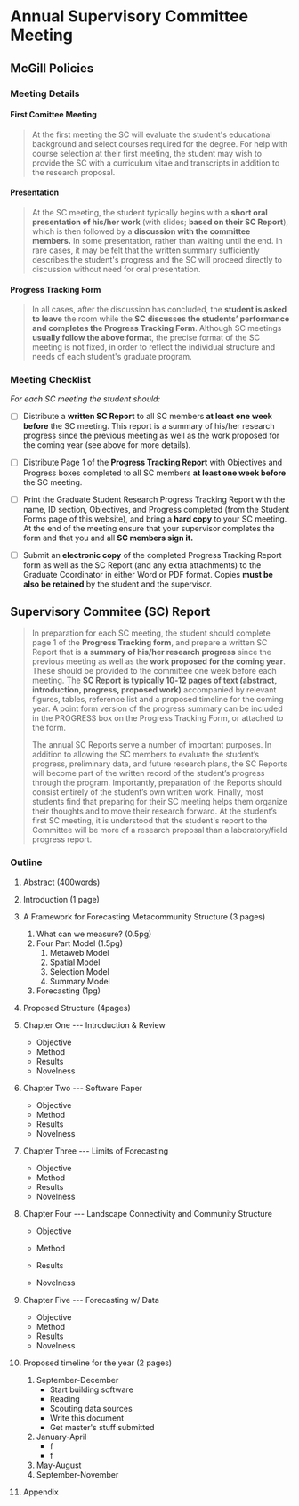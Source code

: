 # Annual Supervisory Committee Meeting

## McGill Policies  

### Meeting Details 

#### First Comittee Meeting

> At the first meeting the SC will evaluate the student's educational background and select courses required for the degree. For help with course selection at their first meeting, the student may wish to provide the SC  with a curriculum vitae and transcripts in addition to the research proposal.

#### Presentation

>  At the SC meeting, the student typically begins with a **short oral presentation of his/her work** (with slides; **based on their SC Report**), which is then followed by a **discussion with the committee members.** In some presentation, rather than waiting until the end. In rare cases, it may be felt that the written summary sufficiently describes the student's progress and the SC will proceed directly to discussion without need for oral presentation. 

#### Progress Tracking Form

> In all cases, after the discussion has concluded, the **student is asked to leave** the room while the **SC discusses the students’ performance and completes the Progress Tracking Form**.  Although SC meetings **usually follow the above format**, the precise format of the SC meeting is not fixed, in order to reflect the individual structure and needs of each student's graduate program.



###  Meeting Checklist 

_For each SC meeting the student should:_ 

- [ ] Distribute a **written SC Report** to all SC members **at least one week before** the SC meeting. This report is a summary of his/her research progress since the previous meeting as well as the work proposed for the coming year (see above for more details).

- [ ] Distribute Page 1 of the **Progress Tracking Report** with Objectives and Progress boxes completed to all SC members **at least one week before** the SC meeting.

- [ ] Print  the  Graduate  Student  Research  Progress  Tracking  Report  with  the  name,  ID  section, Objectives, and Progress completed (from the Student Forms page of this website), and bring a **hard copy** to your SC meeting. At the end of the meeting ensure that your supervisor completes the form and that you and all **SC members sign it.**

- [ ] Submit  an  **electronic  copy**  of  the  completed  Progress  Tracking  Report  form  as  well  as  the  SC Report (and any extra attachments) to the Graduate Coordinator in either Word or PDF format. Copies **must be also be retained** by the student and the supervisor.

## Supervisory Commitee (SC) Report 

> In preparation for each SC meeting, the student should complete page 1 of the **Progress Tracking form**, and prepare a written SC Report that is **a summary of his/her research progress** since the previous meeting as well as the **work proposed for the coming year**. These should be provided to the committee one week before  each  meeting.  The  **SC  Report  is  typically  10‐12 pages  of  text  (abstract,  introduction,  progress, proposed work)**  accompanied by relevant figures, tables, reference list and a proposed timeline for the coming year.  A point form version of the progress summary can be included in the PROGRESS box on the Progress Tracking Form, or attached to the form.
>
> The annual SC Reports serve a number of important purposes. In addition to allowing the SC members to evaluate the student’s progress, preliminary data, and future research plans, the SC Reports will become part of the written record of the student’s progress through the program. Importantly, preparation of the Reports  should  consist  entirely  of  the  student’s  own  written work.   Finally,  most  students  find  that preparing for their SC meeting helps them organize their thoughts and to move their research forward. At the student’s first SC meeting, it is understood that the student's report to the Committee will be more of a research proposal than a laboratory/field progress report.

### Outline

1. Abstract (400words)

2. Introduction (1 page)

3. A Framework for Forecasting Metacommunity Structure (3 pages)

   1. What can we measure? (0.5pg)
   2. Four Part Model (1.5pg)
      1. Metaweb Model
      2. Spatial Model
      3. Selection Model
      4. Summary Model 
   3. Forecasting (1pg)

4.  Proposed Structure (4pages)

   1. Chapter One --- Introduction & Review

      - Objective
      - Method
      - Results
      - Novelness

   2. Chapter Two --- Software Paper

      - Objective
      - Method
      - Results
      - Novelness

   3. Chapter Three --- Limits of Forecasting

      - Objective
      - Method
      - Results
      - Novelness

   4. Chapter Four --- Landscape Connectivity and Community Structure

      - Objective

      - Method

      - Results
      - Novelness

   5. Chapter Five --- Forecasting w/ Data

      - Objective
      - Method
      - Results
      - Novelness

5. Proposed timeline for the year (2 pages)

   1. September-December
      - Start building software
      - Reading 
      - Scouting data sources
      - Write this document
      - Get master's stuff submitted
   2. January-April
      - f
      - f
   3. May-August
   4. September-November

6. Appendix

